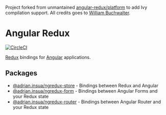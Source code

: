Project forked from unmantained [angular-redux/platform](https://github.com/angular-redux/platform) to add Ivy compilation support. All credits goes to [William Buchwalter](http://github.com/wbuchwalter).

# Angular Redux

[![CircleCI](https://circleci.com/gh/angular-redux/platform/tree/master.svg?style=svg)](https://circleci.com/gh/angular-redux/platform/tree/master)

[Redux](https://redux.js.org/) bindings for [Angular](https://angular.io/) applications.

## Packages

-   [@adrian.insua/ngredux-store](packages/store) - Bindings between Redux and Angular
-   [@adrian.insua/ngredux-form](packages/form) - Bindings between Angular Forms and your Redux state
-   [@adrian.insua/ngredux-router](packages/router) - Bindings between Angular Router and your Redux state
